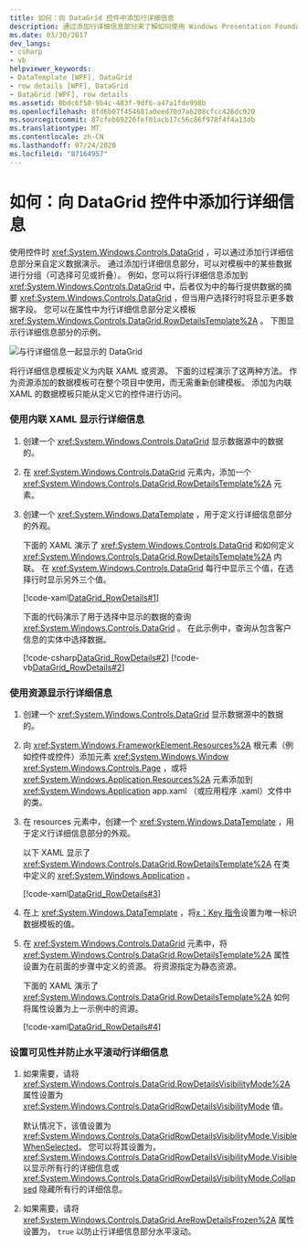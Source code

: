 ```yaml
---
title: 如何：向 DataGrid 控件中添加行详细信息
description: 通过添加行详细信息部分来了解如何使用 Windows Presentation Foundation DataGrid 控件自定义数据演示。
ms.date: 03/30/2017
dev_langs:
- csharp
- vb
helpviewer_keywords:
- DataTemplate [WPF], DataGrid
- row details [WPF], DataGrid
- DataGrid [WPF], row details
ms.assetid: 0bdc6f50-9b4c-483f-9df6-a47a1fde998b
ms.openlocfilehash: 8fd6b07f454681a0eed70d7a6208cfcc426dc920
ms.sourcegitcommit: 87cfeb69226fef01acb17c56c86f978f4f4a13db
ms.translationtype: MT
ms.contentlocale: zh-CN
ms.lasthandoff: 07/24/2020
ms.locfileid: "87164957"
---
```

# <a name="how-to-add-row-details-to-a-datagrid-control"></a>如何：向 DataGrid 控件中添加行详细信息
使用控件时 <xref:System.Windows.Controls.DataGrid> ，可以通过添加行详细信息部分来自定义数据演示。 通过添加行详细信息部分，可以对模板中的某些数据进行分组（可选择可见或折叠）。 例如，您可以将行详细信息添加到 <xref:System.Windows.Controls.DataGrid> 中，后者仅为中的每行提供数据的摘要 <xref:System.Windows.Controls.DataGrid> ，但当用户选择行时将显示更多数据字段。 您可以在属性中为行详细信息部分定义模板 <xref:System.Windows.Controls.DataGrid.RowDetailsTemplate%2A> 。 下图显示行详细信息部分的示例。  
  
 ![与行详细信息一起显示的 DataGrid](./media/ndp-rowdetails.png "NDP_RowDetails")  
  
 将行详细信息模板定义为内联 XAML 或资源。 下面的过程演示了这两种方法。 作为资源添加的数据模板可在整个项目中使用，而无需重新创建模板。 添加为内联 XAML 的数据模板只能从定义它的控件进行访问。  
  
### <a name="to-display-row-details-by-using-inline-xaml"></a>使用内联 XAML 显示行详细信息  
  
1. 创建一个 <xref:System.Windows.Controls.DataGrid> 显示数据源中的数据的。  
  
2. 在 <xref:System.Windows.Controls.DataGrid> 元素内，添加一个 <xref:System.Windows.Controls.DataGrid.RowDetailsTemplate%2A> 元素。  
  
3. 创建一个 <xref:System.Windows.DataTemplate> ，用于定义行详细信息部分的外观。  
  
     下面的 XAML 演示了 <xref:System.Windows.Controls.DataGrid> 和如何定义 <xref:System.Windows.Controls.DataGrid.RowDetailsTemplate%2A> 内联。 在 <xref:System.Windows.Controls.DataGrid> 每行中显示三个值，在选择行时显示另外三个值。  
  
     [!code-xaml[DataGrid_RowDetails#1](~/samples/snippets/csharp/VS_Snippets_Wpf/datagrid_rowdetails/cs/mainwindow.xaml#1)]  
  
     下面的代码演示了用于选择中显示的数据的查询 <xref:System.Windows.Controls.DataGrid> 。 在此示例中，查询从包含客户信息的实体中选择数据。  
  
     [!code-csharp[DataGrid_RowDetails#2](~/samples/snippets/csharp/VS_Snippets_Wpf/datagrid_rowdetails/cs/mainwindow.xaml.cs#2)]
     [!code-vb[DataGrid_RowDetails#2](~/samples/snippets/visualbasic/VS_Snippets_Wpf/datagrid_rowdetails/vb/mainwindow.xaml.vb#2)]  
  
### <a name="to-display-row-details-by-using-a-resource"></a>使用资源显示行详细信息  
  
1. 创建一个 <xref:System.Windows.Controls.DataGrid> 显示数据源中的数据的。  
  
2. 向 <xref:System.Windows.FrameworkElement.Resources%2A> 根元素（例如控件或控件）添加元素 <xref:System.Windows.Window> <xref:System.Windows.Controls.Page> ，或将 <xref:System.Windows.Application.Resources%2A> 元素添加到 <xref:System.Windows.Application> app.xaml （或应用程序 .xaml）文件中的类。  
  
3. 在 resources 元素中，创建一个 <xref:System.Windows.DataTemplate> ，用于定义行详细信息部分的外观。  
  
     以下 XAML 显示了 <xref:System.Windows.Controls.DataGrid.RowDetailsTemplate%2A> 在类中定义的 <xref:System.Windows.Application> 。  
  
     [!code-xaml[DataGrid_RowDetails#3](~/samples/snippets/csharp/VS_Snippets_Wpf/datagrid_rowdetails/cs/app.xaml#3)]  
  
4. 在上 <xref:System.Windows.DataTemplate> ，将[x：Key 指令](../../../desktop-wpf/xaml-services/xkey-directive.md)设置为唯一标识数据模板的值。  
  
5. 在 <xref:System.Windows.Controls.DataGrid> 元素中，将 <xref:System.Windows.Controls.DataGrid.RowDetailsTemplate%2A> 属性设置为在前面的步骤中定义的资源。 将资源指定为静态资源。  
  
     下面的 XAML 演示了 <xref:System.Windows.Controls.DataGrid.RowDetailsTemplate%2A> 如何将属性设置为上一示例中的资源。  
  
     [!code-xaml[DataGrid_RowDetails#4](~/samples/snippets/csharp/VS_Snippets_Wpf/datagrid_rowdetails/cs/window2.xaml#4)]  
  
### <a name="to-set-visibility-and-prevent-horizontal-scrolling-for-row-details"></a>设置可见性并防止水平滚动行详细信息  
  
1. 如果需要，请将 <xref:System.Windows.Controls.DataGrid.RowDetailsVisibilityMode%2A> 属性设置为 <xref:System.Windows.Controls.DataGridRowDetailsVisibilityMode> 值。  
  
     默认情况下，该值设置为 <xref:System.Windows.Controls.DataGridRowDetailsVisibilityMode.VisibleWhenSelected>。 您可以将其设置为， <xref:System.Windows.Controls.DataGridRowDetailsVisibilityMode.Visible> 以显示所有行的详细信息或 <xref:System.Windows.Controls.DataGridRowDetailsVisibilityMode.Collapsed> 隐藏所有行的详细信息。  
  
2. 如果需要，请将 <xref:System.Windows.Controls.DataGrid.AreRowDetailsFrozen%2A> 属性设置为， `true` 以防止行详细信息部分水平滚动。
